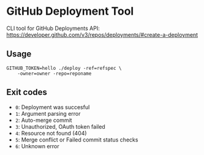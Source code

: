 GitHub Deployment Tool
======================

CLI tool for GitHub Deployments API:
https://developer.github.com/v3/repos/deployments/#create-a-deployment

## Usage

```
GITHUB_TOKEN=hello ./deploy -ref=refspec \
    -owner=owner -repo=reponame
```

## Exit codes

- `0`: Deployment was succesful
- `1`: Argument parsing error
- `2`: Auto-merge commit
- `3`: Unauthorized, OAuth token failed
- `4`: Resource not found (404)
- `5`: Merge conflict or Failed commit status checks
- `6`: Unknown error